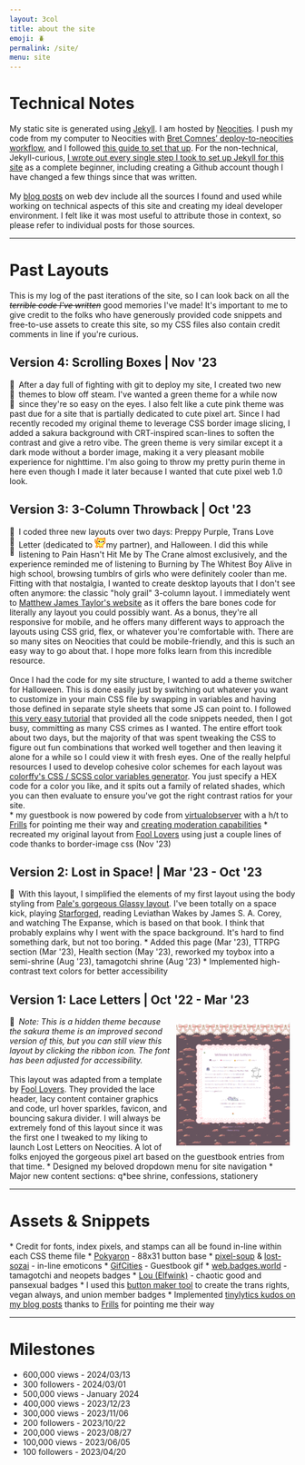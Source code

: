 ```yaml
---
layout: 3col
title: about the site
emoji: 🪲
permalink: /site/
menu: site
---
```


<h1>Technical Notes</h1>
My static site is generated using <a target="_blank" href="https://jekyllrb.com/">Jekyll</a>. I am hosted by <a target="_blank" href="https://neocities.org/">Neocities</a>. I push my code from my computer to Neocities with  <a target="_blank" href="https://github.com/bcomnes/deploy-to-neocities">Bret Comnes’ deploy-to-neocities workflow</a>, and I followed <a target="_blank" href="https://jonathanchang.org/blog/deploying-your-static-site-to-neocities-using-github-actions/">this guide to set that up</a>. For the non-technical, Jekyll-curious, <a href="/2022/11/02/jekyll.html">I wrote out every single step I took to set up Jekyll for this site</a> as a complete beginner, including creating a Github account though I have changed a few things since that was written.
<br>
<br>
My <a href="/tag/webmastery/">blog posts</a> on web dev include all the sources I found and used while working on technical aspects of this site and creating my ideal developer environment. I felt like it was most useful to attribute those in context, so please refer to individual posts for those sources.
<hr>
<h1>Past Layouts</h1>
This is my log of the past iterations of the site, so I can look back on all the <i><strike>terrible code I've written</strike></i> good memories I've made! It's important to me to give credit to the folks who have generously provided code snippets and free-to-use assets to create this site, so my CSS files also contain credit comments in line if you're curious.
<h2>Version 4: Scrolling Boxes | Nov '23</h2>
<div style="float: left; margin-right: .5em;" class="theme-switches">
    <div data-theme="sakura" class="switch" id="switch-6">🌸</div>
    <div data-theme="green" class="switch" id="switch-7">🌱</div>
    <div data-theme="purin" class="switch" id="switch-8">🍮</div>
</div>
After a day full of fighting with git to deploy my site, I created two new themes to blow off steam. I've wanted a green theme for a while now since they're so easy on the eyes. I also felt like a cute pink theme was past due for a site that is partially dedicated to cute pixel art. Since I had recently recoded my original theme to leverage CSS border image slicing, I added a sakura background with CRT-inspired scan-lines to soften the contrast and give a retro vibe. The green theme is very similar except it a dark mode without a border image, making it a very pleasant mobile experience for nighttime. I'm also going to throw my pretty purin theme in here even though I made it later because I wanted that cute pixel web 1.0 look.
<h2>Version 3: 3-Column Throwback |  Oct '23</h2>
<div style="float: left; margin-right: .5em;" class="theme-switches">
    <div data-theme="purple" class="switch" id="switch-3" title="click to apply the preppy purple theme">💜</div>
    <div data-theme="mail" class="switch" id="switch-4" title="click to apply the trans love letter theme">💌</div>
    <div data-theme="spooky" class="switch" id="switch-5" title="click to apply the Halloween theme">🎃</div>
</div>
I coded three new layouts over two days: Preppy Purple, Trans Love Letter (dedicated to <img src="/graphics/toy/emoticons/love-cat.gif">my partner), and Halloween. I did this while listening to Pain Hasn't Hit Me by The Crane almost exclusively, and the experience reminded me of listening to Burning by The Whitest Boy Alive in high school, browsing tumblrs of girls who were definitely cooler than me. Fitting with that nostalgia, I wanted to create desktop layouts that I don't see often anymore: the classic "holy grail" 3-column layout. I immediately went to <a target="_blank" href="https://matthewjamestaylor.com/holy-grail-layout">Matthew James Taylor's website</a> as it offers the bare bones code for literally any layout you could possibly want. As a bonus, they're all responsive for mobile, and he offers many different ways to approach the layouts using CSS grid, flex, or whatever you're comfortable with. There are so many sites on Neocities that could be mobile-friendly, and this is such an easy way to go about that. I hope more folks learn from this incredible resource.
<br>
<br>
Once I had the code for my site structure, I wanted to add a theme switcher for Halloween. This is done easily just by switching out whatever you want to customize in your main CSS file by swapping in variables and having those defined in separate style sheets that some JS can point to. I followed <a target="_blank" href="https://www.studytonight.com/post/build-a-theme-switcher-for-your-website-with-javascript">this very easy tutorial</a> that provided all the code snippets needed, then I got busy, committing as many CSS crimes as I wanted. The entire effort took about two days, but the majority of that was spent tweaking the CSS to figure out fun combinations that worked well together and then leaving it alone for a while so I could view it with fresh eyes. One of the really helpful resources I used to develop cohesive color schemes for each layout was <a target="_blank" href="https://colorffy.com/css-generator">colorffy's CSS / SCSS color variables generator</a>. You just specify a HEX code for a color you like, and it spits out a family of related shades, which you can then evaluate to ensure you've got the right contrast ratios for your site.
<br>
* my guestbook is now powered by code from <a target="_blank" href="https://virtualobserver.moe/ayano/comment-widget">virtualobserver</a> with a h/t to <a target="_blank" href="https://frills.dev/">Frills</a> for pointing me their way and <a target="_blank" href="https://frills.dev/blog/231023-add-moderation-to-comment-widget/">creating moderation capabilities</a>
* recreated my original layout from <a target="_blank" href="https://foollovers.com/">Fool Lovers</a> using just a couple lines of code thanks to border-image css (Nov '23)
<h2>Version 2: Lost in Space!  |  Mar '23 - Oct '23</h2>
<div style="float: left; margin-right: .5em;" class="theme-switches" title="click to apply this theme">
    <div style="display: inline;" data-theme="stars" class="switch" id="switch-2">🌠</div>
</div>
With this layout, I simplified the elements of my first layout using the body styling from <a target="_new" href="https://palemomos.neocities.org/cool-layouts/">Pale's gorgeous Glassy layout</a>. I've been totally on a space kick, playing <a  href="/starforged/">Starforged</a>, reading Leviathan Wakes by James S. A. Corey, and watching The Expanse, which is based on that book. I think that probably explains why I went with the space background. It's hard to find something dark, but not too boring.
* Added this page (Mar '23), TTRPG section (Mar '23), Health section (May '23), reworked my toybox into a semi-shrine (Aug '23), tamagotchi shrine (Aug '23)
* Implemented high-contrast text colors for better accessibility
<h2>Version 1: Lace Letters  |  Oct '22 - Mar '23</h2>
<a target="_new" href="/graphics/layout/v1_laceletter/screenshot.png">
    <img src="/graphics/layout/v1_laceletter/screenshot.png" align="right" style="padding: 10px; max-width: 200px;" title="click to open full size">
</a>
<div style="float: left; margin-right: .5em;" class="theme-switches" title="click to apply this theme">
    <div data-theme="lace" class="switch" id="switch-1">🎀</div>
</div> <i>Note: This is a hidden theme because the sakura theme is an improved second version of this, but you can still view this layout by clicking the ribbon icon. The font has been adjusted for accessibility.</i>
<br>
<br>
This layout was adapted from a template by <a target="_blank" href="https://foollovers.com/">Fool Lovers</a>. They provided the lace header, lacy content container graphics and code, url hover sparkles, favicon, and bouncing sakura divider. I will always be extremely fond of this layout since it was the first one I tweaked to my liking to launch Lost Letters on Neocities. A lot of folks enjoyed the gorgeous pixel art based on the guestbook entries from that time. 
* Designed my beloved dropdown menu for site navigation
* Major new content sections: q*bee shrine, confessions, stationery
<hr>
<h1>Assets & Snippets</h1>
* Credit for fonts, index pixels, and stamps can all be found in-line within each CSS theme file
* <a target="_blank" href="http://pokyaron.fc2web.com/">Pokyaron</a> - 88x31 button base
* <a target="_blank" href="https://pixel-soup.tumblr.com/">pixel-soup</a> & <a target="_blank" href="https://lostsozai.tumblr.com/">lost-sozai</a> - in-line emoticons
* <a target="_blank" href="https://gifcities.org/">GifCities</a> - Guestbook gif
* <a target="_blank" href="https://web.badges.world/">web.badges.world</a> - tamagotchi and neopets badges
* <a target="_blank" href="https://pixels.elfwink.net/">Lou (Elfwink)</a> - chaotic good and pansexual badges
* I used this <a target="_blank" href="https://trovami.altervista.org/en/webmasters/makebutton">button maker tool</a> to create the trans rights, vegan always, and union member badges
* Implemented <a target="_blank" href="https://tinylytics.app/">tinylytics kudos on my blog posts</a> thanks to <a target="_blank" href="https://frills.dev/">Frills</a> for pointing me their way
<hr>
<h1>Milestones</h1>
<ul>
    <li>600,000 views - 2024/03/13</li>
    <li>300 followers - 2024/03/01</li>
    <li>500,000 views - January 2024</li>
    <li>400,000 views - 2023/12/23</li>
    <li>300,000 views - 2023/11/06</li>
    <li>200 followers - 2023/10/22</li>
    <li>200,000 views - 2023/08/27</li>
    <li>100,000 views - 2023/06/05</li>
    <li>100 followers - 2023/04/20</li>
</ul>
